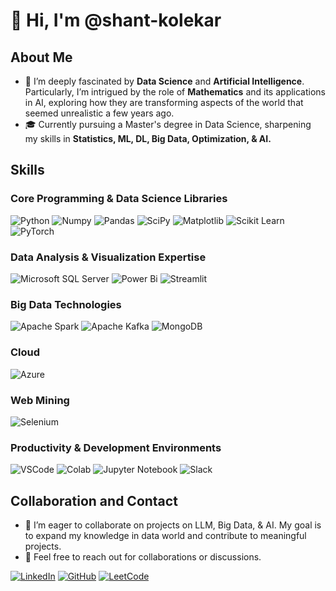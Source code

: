 # 👋 Hi, I'm @shant-kolekar

## About Me
- 👀 I’m deeply fascinated by **Data Science** and **Artificial Intelligence**. Particularly, I’m intrigued by the role of **Mathematics** and its applications in AI, exploring how they are transforming aspects of the world that seemed unrealistic a few years ago.
- 🎓 Currently pursuing a Master's degree in Data Science, sharpening my skills in **Statistics, ML, DL, Big Data, Optimization, & AI.**


## Skills
### Core Programming & Data Science Libraries
![Python](https://img.shields.io/badge/Python-FFD43B?style=for-the-badge&logo=python&logoColor=blue)
![Numpy](https://img.shields.io/badge/Numpy-777BB4?style=for-the-badge&logo=numpy&logoColor=white)
![Pandas](https://img.shields.io/badge/Pandas-2C2D72?style=for-the-badge&logo=pandas&logoColor=white)
![SciPy](https://img.shields.io/badge/SciPy-654FF0?style=for-the-badge&logo=SciPy&logoColor=white)
![Matplotlib](https://img.shields.io/badge/Matplotlib-%23ffffff.svg?style=for-the-badge&logo=Matplotlib&logoColor=black)
![Scikit Learn](https://img.shields.io/badge/scikit_learn-F7931E?style=for-the-badge&logo=scikit-learn&logoColor=white)
![PyTorch](https://img.shields.io/badge/PyTorch-EE4C2C?style=for-the-badge&logo=pytorch&logoColor=white)


### Data Analysis & Visualization Expertise
![Microsoft SQL Server](https://img.shields.io/badge/Microsoft%20SQL%20Server-CC2927?style=for-the-badge&logo=microsoft%20sql%20server&logoColor=white)
![Power Bi](https://img.shields.io/badge/power_bi-F2C811?style=for-the-badge&logo=powerbi&logoColor=black)
![Streamlit](https://img.shields.io/badge/Streamlit-FF4B4B?style=for-the-badge&logo=Streamlit&logoColor=white)

### Big Data Technologies
![Apache Spark](https://img.shields.io/badge/Apache%20Spark-FDEE21?style=for-the-badge&logo=apachespark&logoColor=black)
![Apache Kafka](https://img.shields.io/badge/Apache%20Kafka-000?style=for-the-badge&logo=apachekafka)
![MongoDB](https://img.shields.io/badge/MongoDB-%234ea94b.svg?style=for-the-badge&logo=mongodb&logoColor=white)

### Cloud 
![Azure](https://img.shields.io/badge/azure-%230072C6.svg?style=for-the-badge&logo=microsoftazure&logoColor=white)

### Web Mining 
![Selenium](https://img.shields.io/badge/Selenium-43B02A?style=for-the-badge&logo=Selenium&logoColor=white)

### Productivity & Development Environments
![VSCode](https://img.shields.io/badge/VSCode-0078D4?style=for-the-badge&logo=visual%20studio%20code&logoColor=white)
![Colab](https://img.shields.io/badge/Colab-F9AB00?style=for-the-badge&logo=googlecolab&color=525252)
![Jupyter Notebook](https://img.shields.io/badge/jupyter-%23FA0F00.svg?style=for-the-badge&logo=jupyter&logoColor=white)
![Slack](https://img.shields.io/badge/Slack-4A154B?style=for-the-badge&logo=slack&logoColor=white)






## Collaboration and Contact
- 🤝 I’m eager to collaborate on projects on LLM, Big Data, & AI. My goal is to expand my knowledge in data world and contribute to meaningful projects.
- 📧 Feel free to reach out for collaborations or discussions.

[![LinkedIn](https://img.shields.io/badge/LinkedIn-0077B5?style=for-the-badge&logo=linkedin&logoColor=white)](https://www.linkedin.com/in/shantanu-kolekar-3043a2179/)
[![GitHub](https://img.shields.io/badge/github-%23121011.svg?style=for-the-badge&logo=github&logoColor=white)](https://github.com/shant-kolekar/)
[![LeetCode](https://img.shields.io/badge/LeetCode-000000?style=for-the-badge&logo=LeetCode&logoColor=#d16c06)](https://leetcode.com/shantanu_kolekar/)
